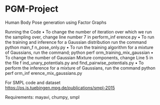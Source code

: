 # PGM-Project
Human Body Pose generation using Factor Graphs

Running the Code
• To change the number of iteration over which we run the sampling over, change line number 7 in
perform_inf erence.py
• To run the training and inference for a Gaussian distribution run the command python main_f n_pose_only.py
• To run the training algorithm for a mixture of Gaussians, run the command; python perf orm_training_mix_gaussian
• To change the number of Gaussian Mixture components, change Line 5 in the file f ind_unary_potentials.py
and find_pairwise_potentials.py
• To perform the inference for a mixture of Gaussians, run the command python perf orm_inf erence_mix_gaussians.py

For SMPL code and dataset
https://ps.is.tuebingen.mpg.de/publications/smpl-2015

Requirements:
mayavi, chumpy, smpl


